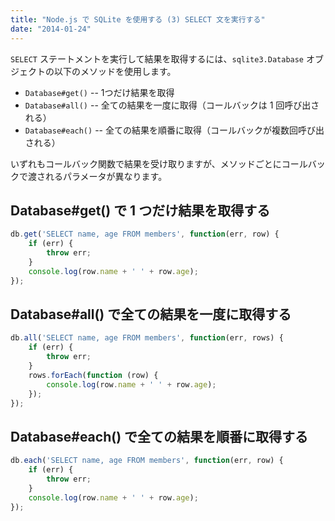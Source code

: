 ```yaml
---
title: "Node.js で SQLite を使用する (3) SELECT 文を実行する"
date: "2014-01-24"
---
```


`SELECT` ステートメントを実行して結果を取得するには、`sqlite3.Database` オブジェクトの以下のメソッドを使用します。

* `Database#get()` -- 1つだけ結果を取得
* `Database#all()` -- 全ての結果を一度に取得（コールバックは 1 回呼び出される）
* `Database#each()` -- 全ての結果を順番に取得（コールバックが複数回呼び出される）

いずれもコールバック関数で結果を受け取りますが、メソッドごとにコールバックで渡されるパラメータが異なります。

Database#get() で 1 つだけ結果を取得する
----

```javascript
db.get('SELECT name, age FROM members', function(err, row) {
    if (err) {
        throw err;
    }
    console.log(row.name + ' ' + row.age);
});
```

Database#all() で全ての結果を一度に取得する
----

```javascript
db.all('SELECT name, age FROM members', function(err, rows) {
    if (err) {
        throw err;
    }
    rows.forEach(function (row) {
        console.log(row.name + ' ' + row.age);
    });
});
```

Database#each() で全ての結果を順番に取得する
----

```javascript
db.each('SELECT name, age FROM members', function(err, row) {
    if (err) {
        throw err;
    }
    console.log(row.name + ' ' + row.age);
});
```

